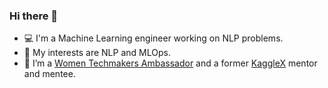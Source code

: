 ### Hi there 👋

* 💻 I'm a Machine Learning engineer working on NLP problems.
* 🌱 My interests are NLP and MLOps.
* 🔭 I’m a [Women Techmakers Ambassador](https://developers.google.com/womentechmakers) and a former [KaggleX](https://www.kaggle.com/kagglex) mentor and mentee.

